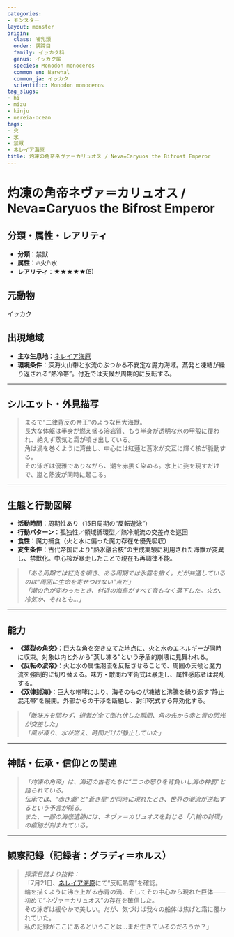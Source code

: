 ```yaml
---
categories:
- モンスター
layout: monster
origin:
  class: 哺乳類
  order: 偶蹄目
  family: イッカク科
  genus: イッカク属
  species: Monodon monoceros
  common_en: Narwhal
  common_ja: イッカク
  scientific: Monodon monoceros
tag_slugs:
- hi
- mizu
- kinju
- nereia-ocean
tags:
- 火
- 水
- 禁獣
- ネレイア海原
title: 灼凍の角帝ネヴァ＝カリュオス / Neva=Caryuos the Bifrost Emperor
---
```


# 灼凍の角帝ネヴァ＝カリュオス / Neva=Caryuos the Bifrost Emperor

## 分類・属性・レアリティ

* **分類**：禁獣  
* **属性**：🔥火/💧水  
* **レアリティ**：★★★★★(5)

## 元動物
イッカク

## 出現地域

* **主な生息地**：[ネレイア海原](../place/nereia_ocean.md)  
* **環境条件**：深海火山帯と氷流のぶつかる不安定な魔力海域。蒸発と凍結が繰り返される“熱冷帯”。付近では天候が周期的に反転する。

---

## シルエット・外見描写

> まるで“二律背反の帝王”のような巨大海獣。  
> 長大な体躯は半身が燃え盛る溶岩質、もう半身が透明な氷の甲殻に覆われ、絶えず蒸気と霜が噴き出している。  
> 角は渦を巻くように湾曲し、中心には紅蓮と蒼氷が交互に輝く核が脈動する。  
> その泳ぎは優雅でありながら、潮を赤黒く染める。水上に姿を現すだけで、嵐と熱波が同時に起こる。

---

## 生態と行動図解

* **活動時間**：周期性あり（15日周期の“反転遊泳”）  
* **行動パターン**：孤独性／領域循環型／熱冷潮流の交差点を巡回  
* **食性**：魔力捕食（火と水に偏った魔力存在を優先吸収）  
* **変生条件**：古代帝国により“熱氷融合核”の生成実験に利用された海獣が変異し、禁獣化。中心核が暴走したことで現在も再調律不能。

> *「ある周期では紅炎を噴き、ある周期では氷霧を撒く。だが共通しているのは“周囲に生命を寄せつけない”点だ」*  
> *「潮の色が変わったとき、付近の海鳥がすべて音もなく落下した。火か、冷気か、それとも…」*

---

## 能力

* **《蒸裂の角突》**：巨大な角を突き立てた地点に、火と水のエネルギーが同時に収束。対象は内と外から“蒸し凍る”という矛盾的崩壊に見舞われる。  
* **《反転の波帝》**：火と水の属性潮流を反転させることで、周囲の天候と魔力流を強制的に切り替える。味方・敵問わず術式は暴走し、属性感応者は混乱する。  
* **《双律封海》**：巨大な咆哮により、海そのものが凍結と沸騰を繰り返す“静止混沌帯”を展開。外部からの干渉を断絶し、封印呪式すら無効化する。

> *「敵味方を問わず、術者が全て倒れ伏した瞬間、角の先から赤と青の閃光が交差した」*  
> *「風が凍り、水が燃え、時間だけが静止していた」*

---

## 神話・伝承・信仰との関連

> *「灼凍の角帝」は、海辺の古老たちに“二つの怒りを背負いし海の神罰”と語られている。  
> 伝承では、“赤き潮”と“蒼き星”が同時に現れたとき、世界の潮流が逆転するという予言が残る。*  
> *また、一部の海底遺跡には、ネヴァ＝カリュオスを封じる「八輪の封環」の痕跡が刻まれている。*

---

## 観察記録（記録者：グラディ＝ホルス）

> *探索日誌より抜粋：*  
> 「7月21日、[ネレイア海原](../place/nereia_ocean.md)にて“反転熱霧”を確認。  
> 輪を描くように沸き上がる赤青の渦、そしてその中心から現れた巨体――  
> 初めて“ネヴァ＝カリュオス”の存在を確信した。  
> その泳ぎは緩やかで美しい。だが、気づけば我々の船体は焦げと霜に覆われていた。  
> 私の記録がここにあるということは…まだ生きているのだろうか？」